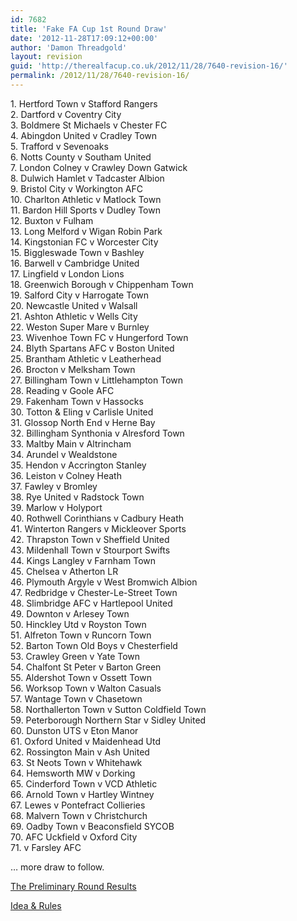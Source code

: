 ```yaml
---
id: 7682
title: 'Fake FA Cup 1st Round Draw'
date: '2012-11-28T17:09:12+00:00'
author: 'Damon Threadgold'
layout: revision
guid: 'http://therealfacup.co.uk/2012/11/28/7640-revision-16/'
permalink: /2012/11/28/7640-revision-16/
---
```


1\. Hertford Town v Stafford Rangers  
2\. Dartford v Coventry City  
3\. Boldmere St Michaels v Chester FC  
4\. Abingdon United v Cradley Town  
5\. Trafford v Sevenoaks  
6\. Notts County v Southam United  
7\. London Colney v Crawley Down Gatwick  
8\. Dulwich Hamlet v Tadcaster Albion  
9\. Bristol City v Workington AFC  
10\. Charlton Athletic v Matlock Town  
11\. Bardon Hill Sports v Dudley Town  
12\. Buxton v Fulham  
13\. Long Melford v Wigan Robin Park  
14\. Kingstonian FC v Worcester City  
15\. Biggleswade Town v Bashley  
16\. Barwell v Cambridge United  
17\. Lingfield v London Lions  
18\. Greenwich Borough v Chippenham Town  
19\. Salford City v Harrogate Town  
20\. Newcastle United v Walsall  
21\. Ashton Athletic v Wells City  
22\. Weston Super Mare v Burnley  
23\. Wivenhoe Town FC v Hungerford Town  
24\. Blyth Spartans AFC v Boston United  
25\. Brantham Athletic v Leatherhead  
26\. Brocton v Melksham Town  
27\. Billingham Town v Littlehampton Town  
28\. Reading v Goole AFC  
29\. Fakenham Town v Hassocks  
30\. Totton &amp; Eling v Carlisle United  
31\. Glossop North End v Herne Bay  
32\. Billingham Synthonia v Alresford Town  
33\. Maltby Main v Altrincham  
34\. Arundel v Wealdstone  
35\. Hendon v Accrington Stanley  
36\. Leiston v Colney Heath  
37\. Fawley v Bromley  
38\. Rye United v Radstock Town  
39\. Marlow v Holyport  
40\. Rothwell Corinthians v Cadbury Heath  
41\. Winterton Rangers v Mickleover Sports  
42\. Thrapston Town v Sheffield United  
43\. Mildenhall Town v Stourport Swifts  
44\. Kings Langley v Farnham Town  
45\. Chelsea v Atherton LR  
46\. Plymouth Argyle v West Bromwich Albion  
47\. Redbridge v Chester-Le-Street Town  
48\. Slimbridge AFC v Hartlepool United  
49\. Downton v Arlesey Town  
50\. Hinckley Utd v Royston Town  
51\. Alfreton Town v Runcorn Town  
52\. Barton Town Old Boys v Chesterfield  
53\. Crawley Green v Yate Town  
54\. Chalfont St Peter v Barton Green  
55\. Aldershot Town v Ossett Town  
56\. Worksop Town v Walton Casuals  
57\. Wantage Town v Chasetown  
58\. Northallerton Town v Sutton Coldfield Town  
59\. Peterborough Northern Star v Sidley United  
60\. Dunston UTS v Eton Manor  
61\. Oxford United v Maidenhead Utd  
62\. Rossington Main v Ash United  
63\. St Neots Town v Whitehawk  
64\. Hemsworth MW v Dorking  
65\. Cinderford Town v VCD Athletic  
66\. Arnold Town v Hartley Wintney  
67\. Lewes v Pontefract Collieries  
68\. Malvern Town v Christchurch  
69\. Oadby Town v Beaconsfield SYCOB  
70\. AFC Uckfield v Oxford City  
71\. v Farsley AFC

… more draw to follow.

[The Preliminary Round Results](http://therealfacup.co.uk/2012/08/04/preliminary-round-results/)

[Idea &amp; Rules](http://therealfacup.co.uk/2012/07/11/the-fake-fa-cup/)